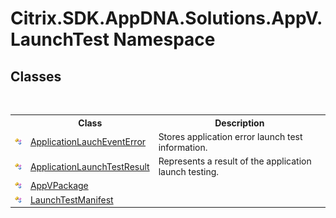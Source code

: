 # Citrix.SDK.AppDNA.Solutions.AppV.LaunchTest Namespace

## Classes
&nbsp;<table><tr><th></th><th>Class</th><th>Description</th></tr><tr><td>![Public class](media/pubclass.gif "Public class")</td><td><a href="T_Citrix_SDK_AppDNA_Solutions_AppV_LaunchTest_ApplicationLauchEventError">ApplicationLauchEventError</a></td><td>
Stores application error launch test information.</td></tr><tr><td>![Public class](media/pubclass.gif "Public class")</td><td><a href="T_Citrix_SDK_AppDNA_Solutions_AppV_LaunchTest_ApplicationLaunchTestResult">ApplicationLaunchTestResult</a></td><td>
Represents a result of the application launch testing.</td></tr><tr><td>![Public class](media/pubclass.gif "Public class")</td><td><a href="T_Citrix_SDK_AppDNA_Solutions_AppV_LaunchTest_AppVPackage">AppVPackage</a></td><td></td></tr><tr><td>![Public class](media/pubclass.gif "Public class")</td><td><a href="T_Citrix_SDK_AppDNA_Solutions_AppV_LaunchTest_LaunchTestManifest">LaunchTestManifest</a></td><td></td></tr></table>&nbsp;
